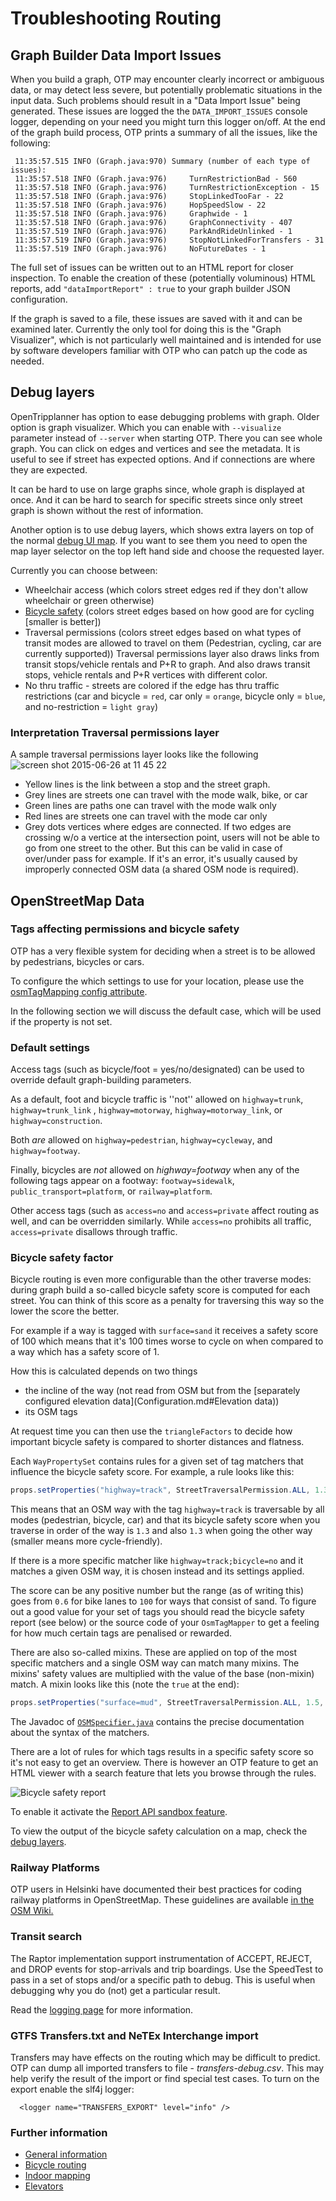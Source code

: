 # Troubleshooting Routing

## Graph Builder Data Import Issues

When you build a graph, OTP may encounter clearly incorrect or ambiguous data, or may detect less
severe, but potentially problematic situations in the input data. Such problems should result in a
"Data Import Issue" being generated. These issues are logged the the `DATA_IMPORT_ISSUES` console
logger, depending on your need you might turn this logger on/off. At the end of the graph build
process, OTP prints a summary of all the issues, like the following:

```
 11:35:57.515 INFO (Graph.java:970) Summary (number of each type of issues):
 11:35:57.518 INFO (Graph.java:976)     TurnRestrictionBad - 560
 11:35:57.518 INFO (Graph.java:976)     TurnRestrictionException - 15
 11:35:57.518 INFO (Graph.java:976)     StopLinkedTooFar - 22
 11:35:57.518 INFO (Graph.java:976)     HopSpeedSlow - 22
 11:35:57.518 INFO (Graph.java:976)     Graphwide - 1
 11:35:57.518 INFO (Graph.java:976)     GraphConnectivity - 407
 11:35:57.519 INFO (Graph.java:976)     ParkAndRideUnlinked - 1
 11:35:57.519 INFO (Graph.java:976)     StopNotLinkedForTransfers - 31
 11:35:57.519 INFO (Graph.java:976)     NoFutureDates - 1
```

The full set of issues can be written out to an HTML report for closer inspection. To enable the
creation of these (potentially voluminous) HTML reports, add `"dataImportReport" : true` to your
graph builder JSON configuration.

If the graph is saved to a file, these issues are saved with it and can be examined later. Currently
the only tool for doing this is the "Graph Visualizer", which is not particularly well maintained
and is intended for use by software developers familiar with OTP who can patch up the code as
needed.

## Debug layers

OpenTripplanner has option to ease debugging problems with graph. Older option is graph visualizer.
Which you can enable with `--visualize` parameter instead of `--server` when starting OTP. There you
can see whole graph. You can click on edges and vertices and see the metadata. It is useful to see
if street has expected options. And if connections are where they are expected.

It can be hard to use on large graphs since, whole graph is displayed at once. And it can be hard to
search for specific streets since only street graph is shown without the rest of information.

Another option is to use debug layers, which shows extra layers on top of the
normal [debug UI map](http://localhost:8080). If you want to see them you need to open the map layer
selector on the top left hand side and choose the requested layer.

Currently you can choose between:

- Wheelchair access (which colors street edges red if they don't allow wheelchair or green
  otherwise)
- [Bicycle safety](Troubleshooting-Routing.md#Bicycle-safety-factor) (colors street edges based on
  how good are for cycling [smaller is better])
- Traversal permissions (colors street edges based on what types of transit modes are allowed to
  travel on them (Pedestrian, cycling, car are currently supported)) Traversal permissions layer
  also draws links from transit stops/vehicle rentals and P+R to graph. And also draws transit
  stops, vehicle rentals and P+R vertices with different color.
- No thru traffic - streets are colored if the edge has thru traffic restrictions (car and bicycle
  = `red`, car only = `orange`, bicycle only = `blue`, and no-restriction = `light gray`)

### Interpretation Traversal permissions layer

A sample traversal permissions layer looks like the following
![screen shot 2015-06-26 at 11 45 22](https://cloud.githubusercontent.com/assets/4493762/8374829/df05c438-1bf8-11e5-8ead-c1dea41af122.png)

* Yellow lines is the link between a stop and the street graph.
* Grey lines are streets one can travel with the mode walk, bike, or car
* Green lines are paths one can travel with the mode walk only
* Red lines are streets one can travel with the mode car only
* Grey dots vertices where edges are connected. If two edges are crossing w/o a vertice at the
  intersection point, users will not be able to go from one street to the other. But this can be
  valid in case of over/under pass for example. If it's an error, it's usually caused by improperly
  connected OSM data (a shared OSM node is required).

## OpenStreetMap Data

### Tags affecting permissions and bicycle safety

OTP has a very flexible system for deciding when a street is to be allowed by pedestrians, bicycles
or cars.

To configure the which settings to use for your location, please use
the [osmTagMapping config attribute](BuildConfiguration.md#Osm-Tag-Mapping).

In the following section we will discuss the default case, which will be used if the property is not
set.

### Default settings

Access tags (such as bicycle/foot = yes/no/designated) can be used to override default
graph-building parameters.

As a default, foot and bicycle traffic is ''not'' allowed on `highway=trunk`, `highway=trunk_link`
, `highway=motorway`, `highway=motorway_link`, or `highway=construction`.

Both *are* allowed on `highway=pedestrian`, `highway=cycleway`, and `highway=footway`.

Finally, bicycles are *not* allowed on *highway=footway* when any of the following tags appear on a
footway: `footway=sidewalk`, `public_transport=platform`, or `railway=platform`.

Other access tags (such as `access=no` and `access=private` affect routing as well, and can be
overridden similarly. While `access=no` prohibits all traffic, `access=private` disallows through
traffic.

### Bicycle safety factor

Bicycle routing is even more configurable than the other traverse modes: during graph build a
so-called bicycle safety score is computed for each street. You can think of this score as a penalty
for traversing this way so the lower the score the better.

For example if a way is tagged with `surface=sand` it receives a safety score of 100 which means
that it's 100 times worse to cycle on when compared to a way which has a safety score of 1.

How this is calculated depends on two things

- the incline of the way (not read from OSM but from
  the [separately configured elevation data](Configuration.md#Elevation data))
- its OSM tags

At request time you can then use the `triangleFactors` to decide how important bicycle safety is
compared to shorter distances and flatness.

Each `WayPropertySet` contains rules for a given set of tag matchers that influence the bicycle
safety score. For example, a rule looks like this:

```java
props.setProperties("highway=track", StreetTraversalPermission.ALL, 1.3, 1.3);
```

This means that an OSM way with the tag `highway=track` is traversable by all modes (pedestrian,
bicycle, car) and that its bicycle safety score when you traverse in order of the way is `1.3` and
also `1.3` when going the other way
(smaller means more cycle-friendly).

If there is a more specific matcher like `highway=track;bicycle=no` and it matches a given OSM way,
it is chosen instead and its settings applied.

The score can be any positive number but the range (as of writing this) goes from `0.6` for bike
lanes to `100` for ways that consist of sand. To figure out a good value for your set of tags you
should read the bicycle safety report (see below) or the source code of your `OsmTagMapper`
to get a feeling for how much certain tags are penalised or rewarded.

There are also so-called mixins. These are applied on top of the most specific matchers and a single
OSM way can match many mixins. The mixins' safety values are multiplied with the value of the base
(non-mixin) match. A mixin looks like this (note the `true` at the end):

```java
props.setProperties("surface=mud", StreetTraversalPermission.ALL, 1.5, 1.5, true);
```

The Javadoc
of [`OSMSpecifier.java`](https://github.com/opentripplanner/OpenTripPlanner/blob/dev-2.x/application/src/main/java/org/opentripplanner/osm/wayproperty/specifier/OsmSpecifier.java)
contains the precise documentation about the syntax of the matchers.

There are a lot of rules for which tags results in a specific safety score so it's not easy to get
an overview. There is however an OTP feature to get an HTML viewer with a search feature that lets
you browse through the rules.

![Bicycle safety report](images/bicycle-safety-report.png)

To enable it activate the [Report API sandbox feature](sandbox/ReportApi.md).

To view the output of the bicycle safety calculation on a map, check
the [debug layers](Troubleshooting-Routing.md#Debug-layers).

### Railway Platforms

OTP users in Helsinki have documented their best practices for coding railway platforms in
OpenStreetMap. These guidelines are
available [in the OSM Wiki.](https://wiki.openstreetmap.org/wiki/Digitransit#Editing_railway_platforms)


### Transit search

The Raptor implementation support instrumentation of ACCEPT, REJECT, and DROP events for
stop-arrivals and trip boardings. Use the SpeedTest to pass in a set of stops and/or a specific path
to debug. This is useful when debugging why you do (not) get a particular result.

Read the [logging page](Logging.md) for more information.

### GTFS Transfers.txt and NeTEx Interchange import

Transfers may have effects on the routing which may be difficult to predict. OTP can dump all
imported transfers to file - _transfers-debug.csv_. This may help verify the result of the import or
find special test cases. To turn on the export enable the slf4j logger:

```
  <logger name="TRANSFERS_EXPORT" level="info" />
```

### Further information

* [General information](https://github.com/opentripplanner/OpenTripPlanner/wiki/GraphBuilder#graph-concepts)
* [Bicycle routing](http://wiki.openstreetmap.org/wiki/OpenTripPlanner#Bicycle_routing)
* [Indoor mapping](https://github.com/opentripplanner/OpenTripPlanner/wiki/Indoor-mapping)
* [Elevators](http://wiki.openstreetmap.org/wiki/OpenTripPlanner#Elevators)
